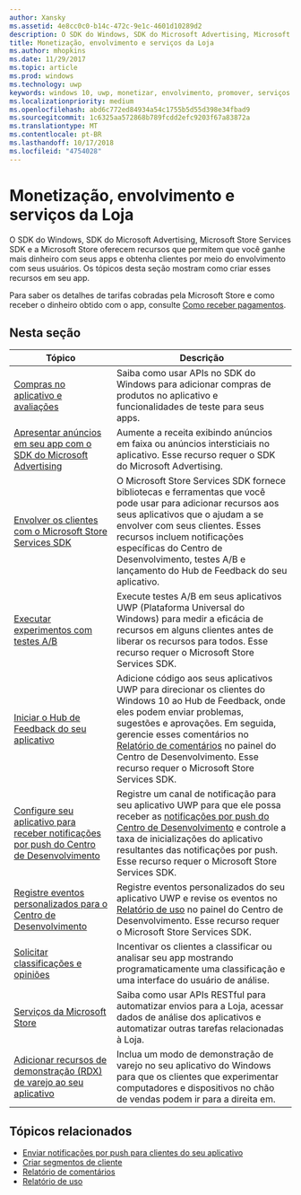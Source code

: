 ```yaml
---
author: Xansky
ms.assetid: 4e8cc0c0-b14c-472c-9e1c-4601d10289d2
description: O SDK do Windows, SDK do Microsoft Advertising, Microsoft Store Services SDK e a Microsoft Store oferecem muitos recursos que permitem que você ganhe mais dinheiro com seus aplicativos e obtenha clientes a partir do envolvimento com seus usuários.
title: Monetização, envolvimento e serviços da Loja
ms.author: mhopkins
ms.date: 11/29/2017
ms.topic: article
ms.prod: windows
ms.technology: uwp
keywords: windows 10, uwp, monetizar, envolvimento, promover, serviços da loja
ms.localizationpriority: medium
ms.openlocfilehash: abd6c772ed84934a54c1755b5d55d398e34fbad9
ms.sourcegitcommit: 1c6325aa572868b789fcdd2efc9203f67a83872a
ms.translationtype: MT
ms.contentlocale: pt-BR
ms.lasthandoff: 10/17/2018
ms.locfileid: "4754028"
---
```

# <a name="monetization-engagement-and-store-services"></a>Monetização, envolvimento e serviços da Loja

O SDK do Windows, SDK do Microsoft Advertising, Microsoft Store Services SDK e a Microsoft Store oferecem recursos que permitem que você ganhe mais dinheiro com seus apps e obtenha clientes por meio do envolvimento com seus usuários. Os tópicos desta seção mostram como criar esses recursos em seu app.

Para saber os detalhes de tarifas cobradas pela Microsoft Store e como receber o dinheiro obtido com o app, consulte [Como receber pagamentos](../publish/getting-paid-apps.md).

## <a name="in-this-section"></a>Nesta seção

| Tópico                | Descrição                 |
|--------------------|-----------------------------|
| [Compras no aplicativo e avaliações](in-app-purchases-and-trials.md)      | Saiba como usar APIs no SDK do Windows para adicionar compras de produtos no aplicativo e funcionalidades de teste para seus apps.  |
| [Apresentar anúncios em seu app com o SDK do Microsoft Advertising](display-ads-in-your-app.md)      |   Aumente a receita exibindo anúncios em faixa ou anúncios intersticiais no aplicativo. Esse recurso requer o SDK do Microsoft Advertising. |
| [Envolver os clientes com o Microsoft Store Services SDK](microsoft-store-services-sdk.md)      | O Microsoft Store Services SDK fornece bibliotecas e ferramentas que você pode usar para adicionar recursos aos seus aplicativos que o ajudam a se envolver com seus clientes. Esses recursos incluem notificações específicas do Centro de Desenvolvimento, testes A/B e lançamento do Hub de Feedback do seu aplicativo. |
| [Executar experimentos com testes A/B](run-app-experiments-with-a-b-testing.md)      |   Execute testes A/B em seus aplicativos UWP (Plataforma Universal do Windows) para medir a eficácia de recursos em alguns clientes antes de liberar os recursos para todos. Esse recurso requer o Microsoft Store Services SDK.  |
| [Iniciar o Hub de Feedback do seu aplicativo](launch-feedback-hub-from-your-app.md)      |   Adicione código aos seus aplicativos UWP para direcionar os clientes do Windows 10 ao Hub de Feedback, onde eles podem enviar problemas, sugestões e aprovações. Em seguida, gerencie esses comentários no [Relatório de comentários](../publish/feedback-report.md) no painel do Centro de Desenvolvimento. Esse recurso requer o Microsoft Store Services SDK.   |
| [Configure seu aplicativo para receber notificações por push do Centro de Desenvolvimento](configure-your-app-to-receive-dev-center-notifications.md)  |  Registre um canal de notificação para seu aplicativo UWP para que ele possa receber as [notificações por push do Centro de Desenvolvimento](../publish/send-push-notifications-to-your-apps-customers.md) e controle a taxa de inicializações do aplicativo resultantes das notificações por push. Esse recurso requer o Microsoft Store Services SDK.  |
| [Registre eventos personalizados para o Centro de Desenvolvimento](log-custom-events-for-dev-center.md)  | Registre eventos personalizados do seu aplicativo UWP e revise os eventos no [Relatório de uso](../publish/usage-report.md) no painel do Centro de Desenvolvimento. Esse recurso requer o Microsoft Store Services SDK. |
| [Solicitar classificações e opiniões](request-ratings-and-reviews.md) |  Incentivar os clientes a classificar ou analisar seu app mostrando programaticamente uma classificação e uma interface do usuário de análise.  |
| [Serviços da Microsoft Store](using-windows-store-services.md)    |  Saiba como usar APIs RESTful para automatizar envios para a Loja, acessar dados de análise dos aplicativos e automatizar outras tarefas relacionadas à Loja.    |
| [Adicionar recursos de demonstração (RDX) de varejo ao seu aplicativo](retail-demo-experience.md)        |  Inclua um modo de demonstração de varejo no seu aplicativo do Windows para que os clientes que experimentar computadores e dispositivos no chão de vendas podem ir para a direita em.  |

## <a name="related-topics"></a>Tópicos relacionados

* [Enviar notificações por push para clientes do seu aplicativo](../publish/send-push-notifications-to-your-apps-customers.md)
* [Criar segmentos de cliente](../publish/create-customer-segments.md)
* [Relatório de comentários](../publish/feedback-report.md)
* [Relatório de uso](../publish/usage-report.md)
